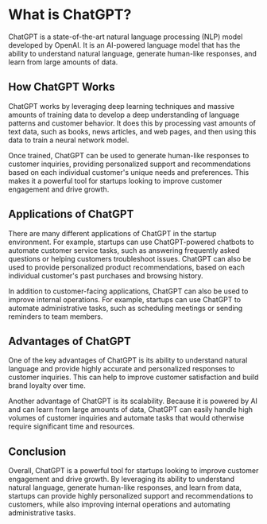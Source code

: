 What is ChatGPT?
==================================================

ChatGPT is a state-of-the-art natural language processing (NLP) model developed by OpenAI. It is an AI-powered language model that has the ability to understand natural language, generate human-like responses, and learn from large amounts of data.

How ChatGPT Works
-----------------

ChatGPT works by leveraging deep learning techniques and massive amounts of training data to develop a deep understanding of language patterns and customer behavior. It does this by processing vast amounts of text data, such as books, news articles, and web pages, and then using this data to train a neural network model.

Once trained, ChatGPT can be used to generate human-like responses to customer inquiries, providing personalized support and recommendations based on each individual customer's unique needs and preferences. This makes it a powerful tool for startups looking to improve customer engagement and drive growth.

Applications of ChatGPT
-----------------------

There are many different applications of ChatGPT in the startup environment. For example, startups can use ChatGPT-powered chatbots to automate customer service tasks, such as answering frequently asked questions or helping customers troubleshoot issues. ChatGPT can also be used to provide personalized product recommendations, based on each individual customer's past purchases and browsing history.

In addition to customer-facing applications, ChatGPT can also be used to improve internal operations. For example, startups can use ChatGPT to automate administrative tasks, such as scheduling meetings or sending reminders to team members.

Advantages of ChatGPT
---------------------

One of the key advantages of ChatGPT is its ability to understand natural language and provide highly accurate and personalized responses to customer inquiries. This can help to improve customer satisfaction and build brand loyalty over time.

Another advantage of ChatGPT is its scalability. Because it is powered by AI and can learn from large amounts of data, ChatGPT can easily handle high volumes of customer inquiries and automate tasks that would otherwise require significant time and resources.

Conclusion
----------

Overall, ChatGPT is a powerful tool for startups looking to improve customer engagement and drive growth. By leveraging its ability to understand natural language, generate human-like responses, and learn from data, startups can provide highly personalized support and recommendations to customers, while also improving internal operations and automating administrative tasks.
